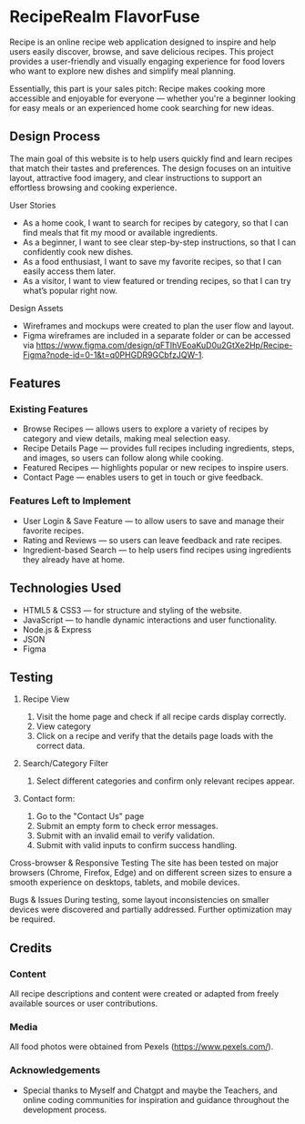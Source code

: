 # RecipeRealm FlavorFuse

Recipe is an online recipe web application designed to inspire and help users easily discover, browse, and save delicious recipes. This project provides a user-friendly and visually engaging experience for food lovers who want to explore new dishes and simplify meal planning.

Essentially, this part is your sales pitch: Recipe makes cooking more accessible and enjoyable for everyone — whether you're a beginner looking for easy meals or an experienced home cook searching for new ideas.
 
## Design Process
 
The main goal of this website is to help users quickly find and learn recipes that match their tastes and preferences. The design focuses on an intuitive layout, attractive food imagery, and clear instructions to support an effortless browsing and cooking experience.

User Stories
- As a home cook, I want to search for recipes by category, so that I can find meals that fit my mood or available ingredients.
- As a beginner, I want to see clear step-by-step instructions, so that I can confidently cook new dishes.
- As a food enthusiast, I want to save my favorite recipes, so that I can easily access them later.
- As a visitor, I want to view featured or trending recipes, so that I can try what’s popular right now.

Design Assets
- Wireframes and mockups were created to plan the user flow and layout.
- Figma wireframes are included in a separate folder or can be accessed via https://www.figma.com/design/qFTIhVEoaKuD0u2GtXe2Hp/Recipe-Figma?node-id=0-1&t=q0PHGDR9GCbfzJQW-1.

## Features
 
### Existing Features
- Browse Recipes — allows users to explore a variety of recipes by category and view details, making meal selection easy.
- Recipe Details Page — provides full recipes including ingredients, steps, and images, so users can follow along while cooking.
- Featured Recipes — highlights popular or new recipes to inspire users.
- Contact Page — enables users to get in touch or give feedback.

### Features Left to Implement
- User Login & Save Feature — to allow users to save and manage their favorite recipes.
- Rating and Reviews — so users can leave feedback and rate recipes.
- Ingredient-based Search — to help users find recipes using ingredients they already have at home.

## Technologies Used
- HTML5 & CSS3 — for structure and styling of the website.
- JavaScript — to handle dynamic interactions and user functionality.
- Node.js & Express
- JSON
- Figma

## Testing
1. Recipe View
   1. Visit the home page and check if all recipe cards display correctly.
   2. View category
   3. Click on a recipe and verify that the details page loads with the correct data.
      
2. Search/Category Filter
    1. Select different categories and confirm only relevant recipes appear.

3. Contact form:
    1. Go to the "Contact Us" page
    2. Submit an empty form to check error messages.
    3. Submit with an invalid email to verify validation.
    4. Submit with valid inputs to confirm success handling.

Cross-browser & Responsive Testing
The site has been tested on major browsers (Chrome, Firefox, Edge) and on different screen sizes to ensure a smooth experience on desktops, tablets, and mobile devices.

Bugs & Issues
During testing, some layout inconsistencies on smaller devices were discovered and partially addressed. Further optimization may be required.

## Credits

### Content
All recipe descriptions and content were created or adapted from freely available sources or user contributions.

### Media
All food photos were obtained from Pexels (https://www.pexels.com/).

### Acknowledgements

- Special thanks to Myself and Chatgpt and maybe the Teachers, and online coding communities for inspiration and guidance throughout the development process.
